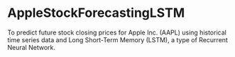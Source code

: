 # AppleStockForecastingLSTM
To predict future stock closing prices for Apple Inc. (AAPL) using historical time series data and Long Short-Term Memory (LSTM), a type of Recurrent Neural Network.
